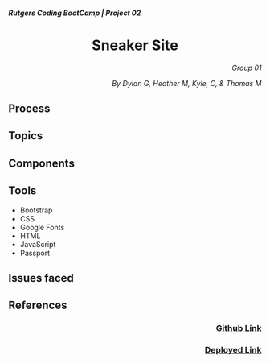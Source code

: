 <h5>Rutgers Coding BootCamp | Project 02</h5>
<h1 align="center">Sneaker Site</h1>

<p align="right" style="font-style: italic;">Group 01</p>
<p align="right" style="font-style: italic;">By Dylan G, Heather M, Kyle, O, & Thomas M</p>

<h2>Process</h2>


<h2>Topics</h2>


<h2>Components</h2>


<h2>Tools</h2>

* Bootstrap
* CSS
* Google Fonts
* HTML
* JavaScript
* Passport

<h2>Issues faced</h2>



<h2>References</h2>


<h3 align="right"><a href="https://github.com/HMancuso16/Project2">Github Link</a></h3>
<h3 align="right"><a href="">Deployed Link</a></h3>